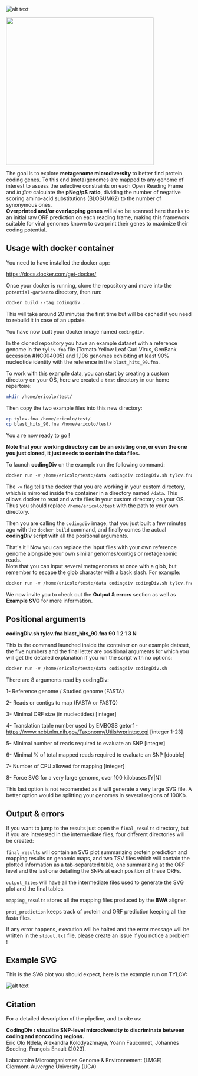 ![alt text](https://drive.google.com/uc?export=view&id=1G6rAjnD5MohuFuPh1pJ6K0uuBGstoGy9)

<img src="https://drive.google.com/uc?export=view&id=1G6rAjnD5MohuFuPh1pJ6K0uuBGstoGy9" width="400" />

The goal is to explore **metagenome microdiversity** to better find protein coding genes. To this end (meta)genomes are mapped to any genome of interest to assess the selective constraints on each Open Reading Frame and *in fine* calculate the **pNeg/pS ratio**, dividing the number of negative scoring amino-acid substitutions (BLOSUM62) to the number of synonymous ones.<br>
**Overprinted and/or overlapping genes** will also be scanned here thanks to an initial raw ORF prediction on each reading frame, making this framework suitable for viral genomes known to overprint their genes to maximize their coding potential.

## Usage with docker container
You need to have installed the docker app:

https://docs.docker.com/get-docker/ 


Once your docker is running, clone the repository and move into the `potential-garbanzo` directory, then run:

```diff
docker build --tag codingdiv .
```

This will take around 20 minutes the first time but will be cached if you need to rebuild it in case of an update.

You have now built your docker image named `codingdiv`.

In the cloned repository you have an example dataset with a reference genome in the `tylcv.fna` file (Tomato Yellow Leaf Curl Virus, GenBank accession #NC004005) and 1,106 genomes exhibiting at least 90% nucleotide identity with the reference in the `blast_hits_90.fna`. 

To work with this example data, you can start by creating a custom directory on your OS, here we created a `test` directory in our home repertoire:

```bash
mkdir /home/ericolo/test/
```

Then copy the two example files into this new directory:

```bash
cp tylcv.fna /home/ericolo/test/
cp blast_hits_90.fna /home/ericolo/test/
```
You a re now ready to go ! 

**Note that your working directory can be an existing one, or even the one you just cloned, it just needs to contain the data files.**

To launch **codingDiv** on the example run the following command:

```diff
docker run -v /home/ericolo/test:/data codingdiv codingDiv.sh tylcv.fna blast_hits_90.fna 90 1 2 1 3 N
```

The `-v` flag tells the docker that you are working in your custom directory, which is mirrored inside the container in a directory named `/data`. This allows docker to read and write files in your custom directory on your OS. Thus you should replace `/home/ericolo/test` with the path to your own directory.

Then you are calling the `codingdiv` image, that you just built a few minutes ago with the `docker build` command, and finally comes the actual **codingDiv** script with all the positional arguments.

That's it ! Now you can replace the input files with your own reference genome alongside your own similar genomes/contigs or metagenomic reads.<br>
Note that you can input several metagenomes at once with a glob, but remember to escape the glob character with a back slash. For example:

```diff
docker run -v /home/ericolo/test:/data codingdiv codingDiv.sh tylcv.fna \*_reads.fastq.gz 90 1 2 1 3 N
```

We now invite you to check out the **Output & errors** section as well as **Example SVG** for more information.

## Positional arguments

**codingDiv.sh tylcv.fna blast_hits_90.fna 90 1 2 1 3 N**

This is the command launched inside the container on our example dataset, the five numbers and the final letter are positional arguments for which you will get the detailed explanation if you run the script with no options:

```diff
docker run -v /home/ericolo/test:/data codingdiv codingDiv.sh 
```

There are 8 arguments read by codingDiv:

1- Reference genome / Studied genome (FASTA)

2- Reads or contigs to map (FASTA or FASTQ)

3- Minimal ORF size (in nucleotides) [integer]

4- Translation table number used by EMBOSS getorf - https://www.ncbi.nlm.nih.gov/Taxonomy/Utils/wprintgc.cgi [integer 1-23]

5- Minimal number of reads required to evaluate an SNP [integer]

6- Minimal % of total mapped reads required to evaluate an SNP [double]

7- Number of CPU allowed for mapping [integer]

8- Force SVG for a very large genome, over 100 kilobases [Y|N]

This last option is not recomended as it will generate a very large SVG file.
A better option would be splitting your genomes in several regions of 100Kb.


## Output & errors

If you want to jump to the results just open the `final_results` directory, but if you are interested in the intermediate files, four different directories will be created:

`final_results` will contain an SVG plot summarizing protein prediction and mapping results on genomic maps, and two TSV files which will contain the plotted information as a tab-separated table, one summarizing at the ORF level and the last one detailing the SNPs at each position of these ORFs.

`output_files` will have all the intermediate files used to generate the SVG plot and the final tables. 

`mapping_results` stores all the mapping files produced by the **BWA** aligner.

`prot_prediction` keeps track of protein and ORF prediction keeping all the fasta files. 

If any error happens, execution will be halted and the error message will be written in the `stdout.txt` file, please create an issue if you notice a problem !

## Example SVG

This is the SVG plot you should expect, here is the example run on TYLCV:

![alt text](https://drive.google.com/uc?export=view&id=1FB9Kc2prQO2owUAMo-CTOAFwqswN7Wxd)


## Citation

For a detailed description of the pipeline, and to cite us:

**CodingDiv : visualize SNP-level microdiversity to discriminate between coding and noncoding regions.**<br>
Eric Olo Ndela, Alexandra Kolodyazhnaya, Yoann Fauconnet, Johannes Soeding, François Enault (2023).

Laboratoire Microorganismes Genome & Environnement (LMGE)<br>
Clermont-Auvergne University (UCA)

